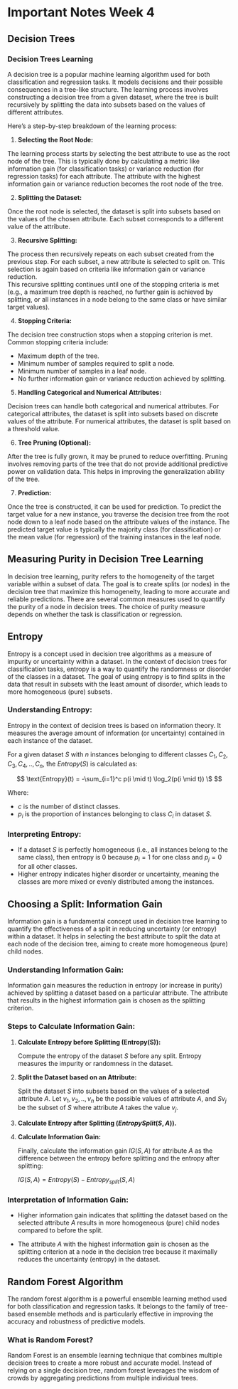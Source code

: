 # Important Notes Week 4

## Decision Trees

### Decision Trees Learning

A decision tree is a popular machine learning algorithm used for both classification and regression tasks. It models decisions and their possible consequences in a tree-like structure. The learning process involves constructing a decision tree from a given dataset, where the tree is built recursively by splitting the data into subsets based on the values of different attributes.

Here’s a step-by-step breakdown of the learning process:

1. **Selecting the Root Node:**

The learning process starts by selecting the best attribute to use as the root node of the tree. This is typically done by calculating a metric like information gain (for classification tasks) or variance reduction (for regression tasks) for each attribute. The attribute with the highest information gain or variance reduction becomes the root node of the tree.

2. **Splitting the Dataset:**

Once the root node is selected, the dataset is split into subsets based on the values of the chosen attribute. Each subset corresponds to a different value of the attribute.

3. **Recursive Splitting:**

The process then recursively repeats on each subset created from the previous step. For each subset, a new attribute is selected to split on. This selection is again based on criteria like information gain or variance reduction.<br>
This recursive splitting continues until one of the stopping criteria is met (e.g., a maximum tree depth is reached, no further gain is achieved by splitting, or all instances in a node belong to the same class or have similar target values).

4. **Stopping Criteria:**

The decision tree construction stops when a stopping criterion is met. Common stopping criteria include:

- Maximum depth of the tree.
- Minimum number of samples required to split a node.
- Minimum number of samples in a leaf node.
- No further information gain or variance reduction achieved by splitting.

5. **Handling Categorical and Numerical Attributes:**

Decision trees can handle both categorical and numerical attributes. For categorical attributes, the dataset is split into subsets based on discrete values of the attribute. For numerical attributes, the dataset is split based on a threshold value.

6. **Tree Pruning (Optional):**

After the tree is fully grown, it may be pruned to reduce overfitting. Pruning involves removing parts of the tree that do not provide additional predictive power on validation data. This helps in improving the generalization ability of the tree.

7. **Prediction:**

Once the tree is constructed, it can be used for prediction. To predict the target value for a new instance, you traverse the decision tree from the root node down to a leaf node based on the attribute values of the instance. The predicted target value is typically the majority class (for classification) or the mean value (for regression) of the training instances in the leaf node.

## Measuring Purity in Decision Tree Learning

In decision tree learning, purity refers to the homogeneity of the target variable within a subset of data. The goal is to create splits (or nodes) in the decision tree that maximize this homogeneity, leading to more accurate and reliable predictions. There are several common measures used to quantify the purity of a node in decision trees. The choice of purity measure depends on whether the task is classification or regression.

## Entropy

Entropy is a concept used in decision tree algorithms as a measure of impurity or uncertainty within a dataset. In the context of decision trees for classification tasks, entropy is a way to quantify the randomness or disorder of the classes in a dataset. The goal of using entropy is to find splits in the data that result in subsets with the least amount of disorder, which leads to more homogeneous (pure) subsets.

### Understanding Entropy:

Entropy in the context of decision trees is based on information theory. It measures the average amount of information (or uncertainty) contained in each instance of the dataset.

For a given dataset $S$ with $n$ instances belonging to different classes ${C_1, C_2, C_3, C_4, .., C_n}$, the $Entropy(S)$ is calculated as:

$$
\text{Entropy}(t) = -\sum_{i=1}^c p(i \mid t) \log_2(p(i \mid t))
\$
$$

Where:

- $c$ is the number of distinct classes.
- $p_i$ is the proportion of instances belonging to class $C_i$ in dataset $S$.

### Interpreting Entropy:

- If a dataset $S$ is perfectly homogeneous (i.e., all instances belong to the same class), then entropy is $0$ because $p_i = 1$
  ​for one class and $p_j=0$ for all other classes.
- Higher entropy indicates higher disorder or uncertainty, meaning the classes are more mixed or evenly distributed among the instances.

## Choosing a Split: Information Gain

Information gain is a fundamental concept used in decision tree learning to quantify the effectiveness of a split in reducing uncertainty (or entropy) within a dataset. It helps in selecting the best attribute to split the data at each node of the decision tree, aiming to create more homogeneous (pure) child nodes.

### Understanding Information Gain:

Information gain measures the reduction in entropy (or increase in purity) achieved by splitting a dataset based on a particular attribute. The attribute that results in the highest information gain is chosen as the splitting criterion.

### Steps to Calculate Information Gain:

1. **Calculate Entropy before Splitting (Entropy(S)):**

   Compute the entropy of the dataset $S$ before any split. Entropy measures the impurity or randomness in the dataset.

2. **Split the Dataset based on an Attribute:**

   Split the dataset $S$ into subsets based on the values of a selected attribute $A$. Let ${v_1, v_2,..,v_n}$ be the possible values of attribute $A$, and $Sv_j$ be the subset of $S$ where attribute $A$ takes the value $v_j$.

3. **Calculate Entropy after Splitting $(Entropy Split(S, A))$.**

4. **Calculate Information Gain:**

   Finally, calculate the information gain $IG(S,A)$ for attribute $A$ as the difference between the entropy before splitting and the entropy after splitting:

   $IG(S,A) = Entropy(S) - Entropy_{split}(S,A)$

### Interpretation of Information Gain:

- Higher information gain indicates that splitting the dataset based on the selected attribute $A$ results in more homogeneous (pure) child nodes compared to before the split.

- The attribute $A$ with the highest information gain is chosen as the splitting criterion at a node in the decision tree because it maximally reduces the uncertainty (entropy) in the dataset.

## Random Forest Algorithm

The random forest algorithm is a powerful ensemble learning method used for both classification and regression tasks. It belongs to the family of tree-based ensemble methods and is particularly effective in improving the accuracy and robustness of predictive models.

### What is Random Forest?

Random Forest is an ensemble learning technique that combines multiple decision trees to create a more robust and accurate model. Instead of relying on a single decision tree, random forest leverages the wisdom of crowds by aggregating predictions from multiple individual trees.
